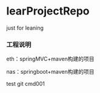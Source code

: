# learProjectRepo
just for leaning

### 工程说明
eth：springMVC+maven构建的项目

nas：springboot+maven构建的项目

test git cmd001

